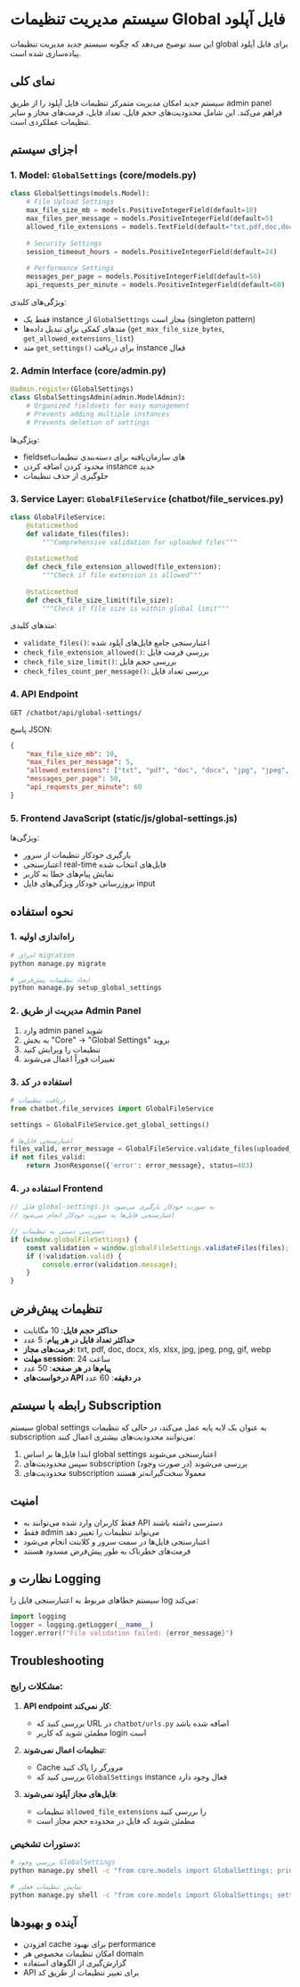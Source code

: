 # سیستم مدیریت تنظیمات Global فایل آپلود

این سند توضیح می‌دهد که چگونه سیستم جدید مدیریت تنظیمات global برای فایل آپلود پیاده‌سازی شده است.

## نمای کلی

سیستم جدید امکان مدیریت متمرکز تنظیمات فایل آپلود را از طریق admin panel فراهم می‌کند. این شامل محدودیت‌های حجم فایل، تعداد فایل، فرمت‌های مجاز و سایر تنظیمات عملکردی است.

## اجزای سیستم

### 1. Model: `GlobalSettings` (core/models.py)

```python
class GlobalSettings(models.Model):
    # File Upload Settings
    max_file_size_mb = models.PositiveIntegerField(default=10)
    max_files_per_message = models.PositiveIntegerField(default=5)
    allowed_file_extensions = models.TextField(default="txt,pdf,doc,docx,xls,xlsx,jpg,jpeg,png,gif,webp")
    
    # Security Settings
    session_timeout_hours = models.PositiveIntegerField(default=24)
    
    # Performance Settings
    messages_per_page = models.PositiveIntegerField(default=50)
    api_requests_per_minute = models.PositiveIntegerField(default=60)
```

ویژگی‌های کلیدی:
- فقط یک instance از `GlobalSettings` مجاز است (singleton pattern)
- متدهای کمکی برای تبدیل داده‌ها (`get_max_file_size_bytes`, `get_allowed_extensions_list`)
- متد `get_settings()` برای دریافت instance فعال

### 2. Admin Interface (core/admin.py)

```python
@admin.register(GlobalSettings)
class GlobalSettingsAdmin(admin.ModelAdmin):
    # Organized fieldsets for easy management
    # Prevents adding multiple instances
    # Prevents deletion of settings
```

ویژگی‌ها:
- fieldsetهای سازمان‌یافته برای دسته‌بندی تنظیمات
- محدود کردن اضافه کردن instance جدید
- جلوگیری از حذف تنظیمات

### 3. Service Layer: `GlobalFileService` (chatbot/file_services.py)

```python
class GlobalFileService:
    @staticmethod
    def validate_files(files):
        """Comprehensive validation for uploaded files"""
        
    @staticmethod
    def check_file_extension_allowed(file_extension):
        """Check if file extension is allowed"""
        
    @staticmethod
    def check_file_size_limit(file_size):
        """Check if file size is within global limit"""
```

متدهای کلیدی:
- `validate_files()`: اعتبارسنجی جامع فایل‌های آپلود شده
- `check_file_extension_allowed()`: بررسی فرمت فایل
- `check_file_size_limit()`: بررسی حجم فایل
- `check_files_count_per_message()`: بررسی تعداد فایل

### 4. API Endpoint

```
GET /chatbot/api/global-settings/
```

پاسخ JSON:
```json
{
    "max_file_size_mb": 10,
    "max_files_per_message": 5,
    "allowed_extensions": ["txt", "pdf", "doc", "docx", "jpg", "jpeg", "png", "gif", "webp"],
    "messages_per_page": 50,
    "api_requests_per_minute": 60
}
```

### 5. Frontend JavaScript (static/js/global-settings.js)

ویژگی‌ها:
- بارگیری خودکار تنظیمات از سرور
- اعتبارسنجی real-time فایل‌های انتخاب شده
- نمایش پیام‌های خطا به کاربر
- بروزرسانی خودکار ویژگی‌های فایل input

## نحوه استفاده

### 1. راه‌اندازی اولیه

```bash
# اجرای migration
python manage.py migrate

# ایجاد تنظیمات پیش‌فرض
python manage.py setup_global_settings
```

### 2. مدیریت از طریق Admin Panel

1. وارد admin panel شوید
2. به بخش "Core" → "Global Settings" بروید
3. تنظیمات را ویرایش کنید
4. تغییرات فوراً اعمال می‌شوند

### 3. استفاده در کد

```python
# دریافت تنظیمات
from chatbot.file_services import GlobalFileService

settings = GlobalFileService.get_global_settings()

# اعتبارسنجی فایل‌ها
files_valid, error_message = GlobalFileService.validate_files(uploaded_files)
if not files_valid:
    return JsonResponse({'error': error_message}, status=403)
```

### 4. استفاده در Frontend

```javascript
// فایل global-settings.js به صورت خودکار بارگیری می‌شود
// اعتبارسنجی فایل‌ها به صورت خودکار انجام می‌شود

// دسترسی دستی به تنظیمات
if (window.globalFileSettings) {
    const validation = window.globalFileSettings.validateFiles(files);
    if (!validation.valid) {
        console.error(validation.message);
    }
}
```

## تنظیمات پیش‌فرض

- **حداکثر حجم فایل**: 10 مگابایت
- **حداکثر تعداد فایل در هر پیام**: 5 عدد
- **فرمت‌های مجاز**: txt, pdf, doc, docx, xls, xlsx, jpg, jpeg, png, gif, webp
- **مهلت session**: 24 ساعت
- **پیام‌ها در هر صفحه**: 50 عدد
- **درخواست‌های API در دقیقه**: 60 عدد

## رابطه با سیستم Subscription

سیستم global settings به عنوان یک لایه پایه عمل می‌کند، در حالی که تنظیمات subscription می‌توانند محدودیت‌های بیشتری اعمال کنند:

1. ابتدا فایل‌ها بر اساس global settings اعتبارسنجی می‌شوند
2. سپس محدودیت‌های subscription (در صورت وجود) بررسی می‌شوند
3. محدودیت‌های subscription معمولاً سخت‌گیرانه‌تر هستند

## امنیت

- فقط کاربران وارد شده می‌توانند به API دسترسی داشته باشند
- فقط admin می‌تواند تنظیمات را تغییر دهد
- اعتبارسنجی فایل‌ها در سمت سرور و کلاینت انجام می‌شود
- فرمت‌های خطرناک به طور پیش‌فرض مسدود هستند

## نظارت و Logging

سیستم خطاهای مربوط به اعتبارسنجی فایل را log می‌کند:

```python
import logging
logger = logging.getLogger(__name__)
logger.error(f"File validation failed: {error_message}")
```

## Troubleshooting

### مشکلات رایج:

1. **API endpoint کار نمی‌کند**:
   - بررسی کنید که URL در `chatbot/urls.py` اضافه شده باشد
   - مطمئن شوید که کاربر login است

2. **تنظیمات اعمال نمی‌شوند**:
   - Cache مرورگر را پاک کنید
   - بررسی کنید که `GlobalSettings` instance فعال وجود دارد

3. **فایل‌های مجاز آپلود نمی‌شوند**:
   - تنظیمات `allowed_file_extensions` را بررسی کنید
   - مطمئن شوید که فایل در محدوده حجم مجاز است

### دستورات تشخیص:

```bash
# بررسی وجود GlobalSettings
python manage.py shell -c "from core.models import GlobalSettings; print(GlobalSettings.objects.count())"

# نمایش تنظیمات فعلی
python manage.py shell -c "from core.models import GlobalSettings; settings = GlobalSettings.get_settings(); print(f'Max size: {settings.max_file_size_mb}MB')"
```

## آینده و بهبودها

- افزودن cache برای بهبود performance
- امکان تنظیمات مخصوص هر domain
- گزارش‌گیری از الگوهای استفاده
- API برای تغییر تنظیمات از طریق کد